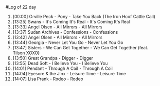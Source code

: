 #Log of 22 day

1. [00:00] Orville Peck - Pony - Take You Back (The Iron Hoof Cattle Call)
1. [13:25] Swans - It's Coming It's Real - It's Coming It's Real
1. [13:33] Angel Olsen - All Mirrors - All Mirrors
1. [13:37] Sudan Archives - Confessions - Confessions
1. [13:42] Angel Olsen - All Mirrors - All Mirrors
1. [13:44] Georgia - Never Let You Go - Never Let You Go
1. [13:47] Sisters - We Can Get Together - We Can Get Together (feat. Tilson XOXO)
1. [13:50] Great Grandpa - Digger - Digger
1. [13:55] Dead Soft - I Believe You - I Believe You
1. [14:01] Pendant - Through A Coil - Through A Coil
1. [14:04] Eyesore & the Jinx - Leisure Time - Leisure Time
1. [14:07] Lisa Prank - Rodeo - Rodeo
